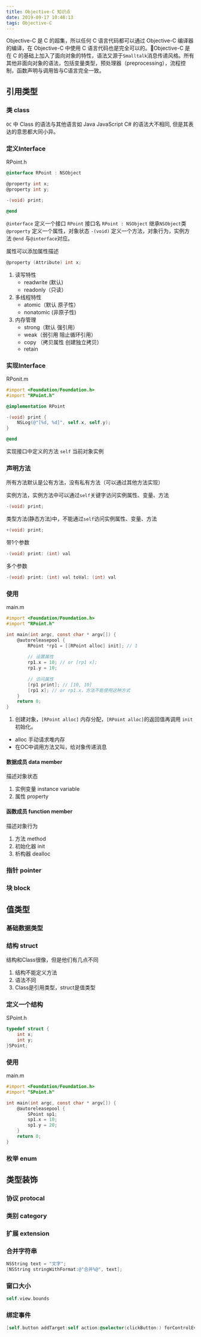 ```yaml
---
title: Objective-C 知识点
date: 2019-09-17 10:48:13
tags: Objective-C
---
```


Objective-C 是 C 的超集，所以任何 C 语言代码都可以通过 Objective-C 编译器的编译，在 Objective-C 中使用 C 语言代码也是完全可以的。Objective-C 是在 C 的基础上加入了面向对象的特性，语法又源于`Smalltalk`消息传递风格。所有其他非面向对象的语法，包括变量类型，预处理器（preprocessing），流程控制，函数声明与调用皆与C语言完全一致。

## 引用类型
### 类 class
`OC` 中 Class 的语法与其他语言如 Java JavaScript C# 的语法大不相同, 但是其表达的意思都大同小异。

### 定义Interface
RPoint.h
```Objective-C
@interface RPoint : NSObject

@property int x;
@property int y;

-(void) print;

@end
```
`@interface` 定义一个接口
`RPoint` 接口名
`RPoint : NSObject` 继承`NSObject`类
`@property` 定义一个属性，对象状态
`-(void)` 定义一个方法，对象行为，实例方法
`@end` 与`@interface`对应。

属性可以添加属性描述
```Objective-C
@property (Attribute) int x;
```
1. 读写特性
    * readwrite (默认)
    * readonly（只读）
2. 多线程特性
    * atomic（默认 原子性）
    * nonatomic (非原子性)
3. 内存管理
    * strong（默认 强引用）
    * weak（弱引用 阻止循环引用）
    * copy （拷贝属性 创建独立拷贝）
    * retain


### 实现Interface
RPonit.m
```Objective-C
#import <Foundation/Foundation.h>
#import "RPoint.h"

@implementation RPoint

-(void) print {
    NSLog(@"[%d, %d]", self.x, self.y);
}

@end
```
实现接口中定义的方法
`self` 当前对象实例

### 声明方法
所有方法默认是公有方法，没有私有方法（可以通过其他方法实现）

实例方法，实例方法中可以通过`self`关键字访问实例属性、变量、方法
```Objective-C
-(void) print;
```

类型方法(静态方法)中，不能通过`self`访问实例属性、变量、方法
```Objective-C
+(void) print;
```
带1个参数
```Objective-C
-(void) print: (int) val
```
多个参数
```Objective-C
-(void) print: (int) val toVal: (int) val
```

### 使用
main.m
```Objective-C
#import <Foundation/Foundation.h>
#import "RPoint.h"

int main(int argc, const char * argv[]) {
    @autoreleasepool {
        RPoint *rp1 = [[RPoint alloc] init]; // 1
        
        // 设置属性
        rp1.x = 10; // or [rp1 x];
        rp1.y = 10;
        
        // 访问属性
        [rp1 print]; // [10, 10]
        [rp1 x]; // or rp1.x，方法不能使用这种方式
    }
    return 0;
}
```
1. 创建对象，`[RPoint alloc]` 内存分配，`[RPoint alloc]`的返回值再调用 `init` 初始化。
- alloc 手动请求堆内存
- 在OC中调用方法又叫，给对象传递消息


#### 数据成员 data member
描述对象状态
1. 实例变量 instance variable
2. 属性 property

#### 函数成员 function member
描述对象行为
1. 方法 method
2. 初始化器 init
3. 析构器 dealloc

### 指针 pointer
### 块 block

## 值类型
### 基础数据类型
### 结构 struct
结构和Class很像，但是他们有几点不同
1. 结构不能定义方法
2. 语法不同
3. Class是引用类型，struct是值类型

### 定义一个结构
SPoint.h
```Objective-C
typedef struct {
    int x;
    int y;
}SPoint;
```

### 使用
main.m
```Objective-C
#import <Foundation/Foundation.h>
#import "SPoint.h"

int main(int argc, const char * argv[]) {
    @autoreleasepool {
        SPoint sp1;
        sp1.x = 10;
        sp1.y = 20;
    }
    return 0;
}
```

### 枚举 enum

## 类型装饰
### 协议 protocal
### 类别 category
### 扩展 extension



### 合并字符串

```Objective-C
NSString text = "文字";
[NSString stringWithFormat:@"合并%@", text];
```

### 窗口大小
```Objective-C
self.view.bounds
```

### 绑定事件
```Objective-C
[self.button addTarget:self action:@selector(clickButton:) forControlEvents:UIControlEventTouchUpInside];
```


